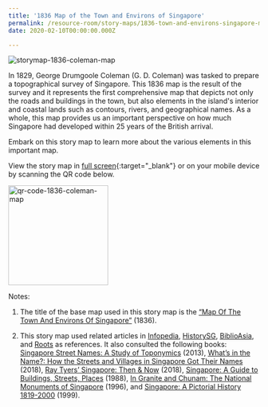 ```yaml
---
title: '1836 Map of the Town and Environs of Singapore'
permalink: /resource-room/story-maps/1836-town-and-environs-singapore-map/
date: 2020-02-10T00:00:00.000Z

---
```



<img src="/images/storymap-image-1836-coleman-map.png" alt="storymap-1836-coleman-map"/>

In 1829, George Drumgoole Coleman (G. D. Coleman) was tasked to prepare a topographical survey of Singapore. This 1836 map is the result of the survey and it represents the first comprehensive map that depicts not only the roads and buildings in the town, but also elements in the island's interior and coastal lands such as contours, rivers, and geographical names. As a whole, this map provides us an important perspective on how much Singapore had developed within 25 years of the British arrival. 

Embark on this story map to learn more about the various elements in this important map.

View the story map in [full screen](https://uploads.knightlab.com/storymapjs/04f5c05311b7e48aadefd0cdd269c308/1836-map-of-the-town-and-environs-of-singapore/index.html){:target="_blank"} or on your mobile device by scanning the QR code below.

<img src="/images/qr-code-storymap-1836-coleman-map.png" alt="qr-code-1836-coleman-map" style="width:200px;" />

Notes:

1. The title of the base map used in this story map is the [“Map Of The Town And Environs Of Singapore”](https://www.nas.gov.sg/archivesonline/maps_building_plans/record-details/f98c5272-115c-11e3-83d5-0050568939ad) (1836).

2. This story map used related articles in [Infopedia](https://eresources.nlb.gov.sg/infopedia/), [HistorySG](http://eresources.nlb.gov.sg/history), [BiblioAsia](https://www.nlb.gov.sg/Browse/BiblioAsia.aspx), and [Roots](https://www.roots.sg/) as references. It also consulted the following books: [Singapore Street Names: A Study of Toponymics](https://eservice.nlb.gov.sg/item_holding.aspx?bid=200123850) (2013), [What’s in the Name?: How the Streets and Villages in Singapore Got Their Names](https://eservice.nlb.gov.sg/item_holding.aspx?bid=202924449) (2018), [Ray Tyers’ Singapore: Then & Now](https://eservice.nlb.gov.sg/item_holding.aspx?bid=203784837) (2018), [Singapore: A Guide to Buildings, Streets, Places](http://eservice.nlb.gov.sg/item_holding.aspx?bid=4712298) (1988), [In Granite and Chunam: The National Monuments of Singapore](http://eservice.nlb.gov.sg/item_holding_s.aspx?bid=7919754) (1996), and [Singapore: A Pictorial History 1819-2000](http://eservice.nlb.gov.sg/item_holding.aspx?bid=9651676) (1999).
